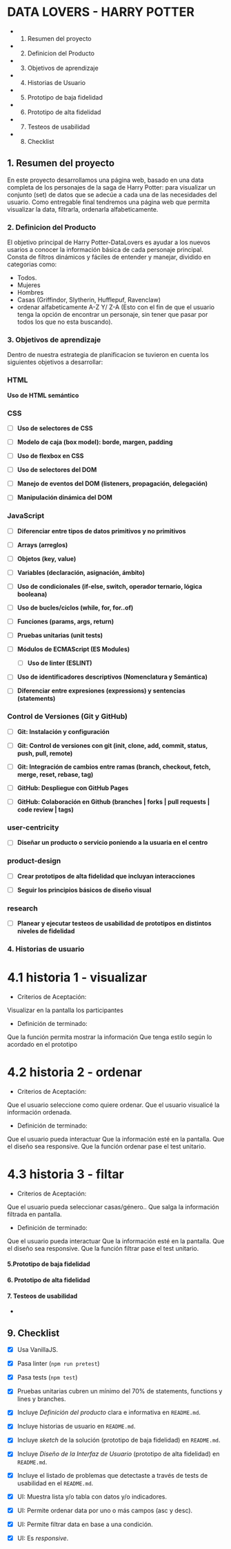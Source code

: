 # DATA LOVERS - HARRY POTTER




* 1. Resumen del proyecto
* 2. Definicion del Producto
* 3. Objetivos de aprendizaje
* 4. Historias de Usuario
* 5. Prototipo de baja fidelidad
* 6. Prototipo de alta fidelidad
* 7. Testeos de usabilidad
* 8. Checklist



## 1. Resumen del proyecto 

En este proyecto desarrollamos una página web, basado en una data completa de los personajes de la saga de Harry Potter: para visualizar un conjunto (set) de datos que se adecúe a cada una de las necesidades del usuario. Como entregable final tendremos una página web que permita visualizar la data, filtrarla, ordenarla alfabeticamente. 

### 2. Definicion del Producto

El objetivo principal de Harry Potter-DataLovers es ayudar a los nuevos usarios a conocer la información básica de cada personaje principal. Consta de filtros dinámicos y fáciles de entender y manejar, dividido en categorias como:

 * Todos.
 * Mujeres
 * Hombres
 * Casas (Griffindor, Slytherin, Hufflepuf, Ravenclaw)
 * ordenar alfabeticamente A-Z Y/ Z-A
(Esto con el fin de que el usuario tenga la opción de encontrar un personaje, sin tener que pasar por todos los que no esta buscando).



### 3. Objetivos de aprendizaje

Dentro de nuestra estrategia de planificacion se tuvieron en cuenta los  siguientes objetivos a desarrollar:

### HTML

 **Uso de HTML semántico**

   ### CSS

- [ ] **Uso de selectores de CSS**

- [ ] **Modelo de caja (box model): borde, margen, padding**
 
- [ ] **Uso de flexbox en CSS**
 
- [ ] **Uso de selectores del DOM**
  
- [ ] **Manejo de eventos del DOM (listeners, propagación, delegación)**  

- [ ] **Manipulación dinámica del DOM**

 

### JavaScript

- [ ] **Diferenciar entre tipos de datos primitivos y no primitivos**

- [ ] **Arrays (arreglos)**

 - [ ] **Objetos (key, value)**

- [ ] **Variables (declaración, asignación, ámbito)**

 - [ ] **Uso de condicionales (if-else, switch, operador ternario, lógica booleana)**
   
- [ ] **Uso de bucles/ciclos (while, for, for..of)**

 - [ ] **Funciones (params, args, return)**

 - [ ] **Pruebas unitarias (unit tests)**

- [ ] **Módulos de ECMAScript (ES Modules)**

  - [ ] **Uso de linter (ESLINT)**

- [ ] **Uso de identificadores descriptivos (Nomenclatura y Semántica)**

- [ ] **Diferenciar entre expresiones (expressions) y sentencias (statements)**

### Control de Versiones (Git y GitHub)

- [ ] **Git: Instalación y configuración**

- [ ] **Git: Control de versiones con git (init, clone, add, commit, status, push, pull, remote)**

- [ ] **Git: Integración de cambios entre ramas (branch, checkout, fetch, merge, reset, rebase, tag)**

- [ ] **GitHub: Despliegue con GitHub Pages**

  
- [ ] **GitHub: Colaboración en Github (branches | forks | pull requests | code review | tags)**

### user-centricity

- [ ] **Diseñar un producto o servicio poniendo a la usuaria en el centro**

### product-design

- [ ] **Crear prototipos de alta fidelidad que incluyan interacciones**

- [ ] **Seguir los principios básicos de diseño visual**

### research

- [ ] **Planear y ejecutar testeos de usabilidad de prototipos en distintos niveles de fidelidad**

 

### 4. Historias de usuario



 # 4.1 historia 1 - visualizar
 
 * Criterios de Aceptación:

Visualizar en la pantalla los participantes

 * Definición de terminado:

Que la función permita mostrar la información
Que tenga estilo según lo acordado en el prototipo

# 4.2 historia 2 - ordenar

* Criterios de Aceptación:

Que el usuario seleccione como quiere ordenar.
Que el usuario visualicé la información ordenada.

* Definición de terminado:

Que el usuario pueda interactuar
Que la información esté en la pantalla.
Que el diseño sea responsive.
Que la función ordenar pase el test unitario.

# 4.3 historia 3 - filtar

* Criterios de Aceptación:

Que el usuario pueda seleccionar casas/género..
Que salga la información filtrada en pantalla.

* Definición de terminado:

Que el usuario pueda interactuar
Que la información esté en la pantalla.
Que el diseño sea responsive.
Que la función filtrar pase el test unitario.


#### 5.Prototipo de baja fidelidad



#### 6. Prototipo de alta fidelidad



#### 7. Testeos de usabilidad

* 

## 9. Checklist

* [x] Usa VanillaJS.
* [x] Pasa linter (`npm run pretest`)
* [x] Pasa tests (`npm test`)
* [x] Pruebas unitarias cubren un mínimo del 70% de statements, functions y
  lines y branches.
* [x] Incluye _Definición del producto_ clara e informativa en `README.md`.
* [x] Incluye historias de usuario en `README.md`.
* [x] Incluye _sketch_ de la solución (prototipo de baja fidelidad) en
  `README.md`.
* [x] Incluye _Diseño de la Interfaz de Usuario_ (prototipo de alta fidelidad)
  en `README.md`.
* [x] Incluye el listado de problemas que detectaste a través de tests de
  usabilidad en el `README.md`.
* [x] UI: Muestra lista y/o tabla con datos y/o indicadores.
* [x] UI: Permite ordenar data por uno o más campos (asc y desc).
* [x] UI: Permite filtrar data en base a una condición.
* [x] UI: Es _responsive_.


